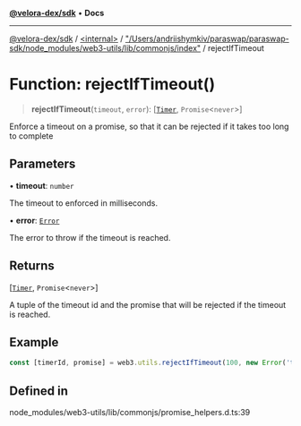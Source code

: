 [**@velora-dex/sdk**](../../../../README.md) • **Docs**

***

[@velora-dex/sdk](../../../../globals.md) / [\<internal\>](../../../README.md) / ["/Users/andriishymkiv/paraswap/paraswap-sdk/node\_modules/web3-utils/lib/commonjs/index"](../README.md) / rejectIfTimeout

# Function: rejectIfTimeout()

> **rejectIfTimeout**(`timeout`, `error`): [[`Timer`](../type-aliases/Timer.md), `Promise`\<`never`\>]

Enforce a timeout on a promise, so that it can be rejected if it takes too long to complete

## Parameters

• **timeout**: `number`

The timeout to enforced in milliseconds.

• **error**: [`Error`](../../../interfaces/Error.md)

The error to throw if the timeout is reached.

## Returns

[[`Timer`](../type-aliases/Timer.md), `Promise`\<`never`\>]

A tuple of the timeout id and the promise that will be rejected if the timeout is reached.

## Example

```ts
const [timerId, promise] = web3.utils.rejectIfTimeout(100, new Error('time out'));
```

## Defined in

node\_modules/web3-utils/lib/commonjs/promise\_helpers.d.ts:39

